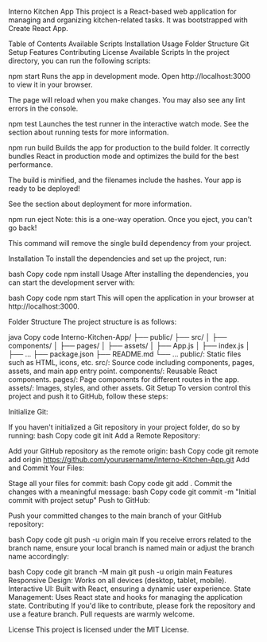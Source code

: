 Interno Kitchen App
This project is a React-based web application for managing and organizing kitchen-related tasks. It was bootstrapped with Create React App.

Table of Contents
Available Scripts
Installation
Usage
Folder Structure
Git Setup
Features
Contributing
License
Available Scripts
In the project directory, you can run the following scripts:

npm start
Runs the app in development mode.
Open http://localhost:3000 to view it in your browser.

The page will reload when you make changes. You may also see any lint errors in the console.

npm test
Launches the test runner in the interactive watch mode.
See the section about running tests for more information.

npm run build
Builds the app for production to the build folder.
It correctly bundles React in production mode and optimizes the build for the best performance.

The build is minified, and the filenames include the hashes.
Your app is ready to be deployed!

See the section about deployment for more information.

npm run eject
Note: this is a one-way operation. Once you eject, you can't go back!

This command will remove the single build dependency from your project.

Installation
To install the dependencies and set up the project, run:

bash
Copy code
npm install
Usage
After installing the dependencies, you can start the development server with:

bash
Copy code
npm start
This will open the application in your browser at http://localhost:3000.

Folder Structure
The project structure is as follows:

java
Copy code
Interno-Kitchen-App/
├── public/
├── src/
│   ├── components/
│   ├── pages/
│   ├── assets/
│   ├── App.js
│   ├── index.js
│   ├── ...
├── package.json
├── README.md
└── ...
public/: Static files such as HTML, icons, etc.
src/: Source code including components, pages, assets, and main app entry point.
components/: Reusable React components.
pages/: Page components for different routes in the app.
assets/: Images, styles, and other assets.
Git Setup
To version control this project and push it to GitHub, follow these steps:

Initialize Git:

If you haven't initialized a Git repository in your project folder, do so by running:
bash
Copy code
git init
Add a Remote Repository:

Add your GitHub repository as the remote origin:
bash
Copy code
git remote add origin https://github.com/yourusername/Interno-Kitchen-App.git
Add and Commit Your Files:

Stage all your files for commit:
bash
Copy code
git add .
Commit the changes with a meaningful message:
bash
Copy code
git commit -m "Initial commit with project setup"
Push to GitHub:

Push your committed changes to the main branch of your GitHub repository:

bash
Copy code
git push -u origin main
If you receive errors related to the branch name, ensure your local branch is named main or adjust the branch name accordingly:

bash
Copy code
git branch -M main
git push -u origin main
Features
Responsive Design: Works on all devices (desktop, tablet, mobile).
Interactive UI: Built with React, ensuring a dynamic user experience.
State Management: Uses React state and hooks for managing the application state.
Contributing
If you'd like to contribute, please fork the repository and use a feature branch. Pull requests are warmly welcome.

License
This project is licensed under the MIT License.

